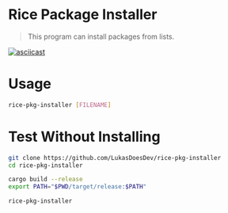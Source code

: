 # Rice Package Installer

> This program can install packages from lists.

[![asciicast](https://asciinema.org/a/458622.svg)](https://asciinema.org/a/458622)

# Usage

```bash
rice-pkg-installer [FILENAME]
```

# Test Without Installing
```bash
git clone https://github.com/LukasDoesDev/rice-pkg-installer
cd rice-pkg-installer

cargo build --release
export PATH="$PWD/target/release:$PATH"

rice-pkg-installer
```
